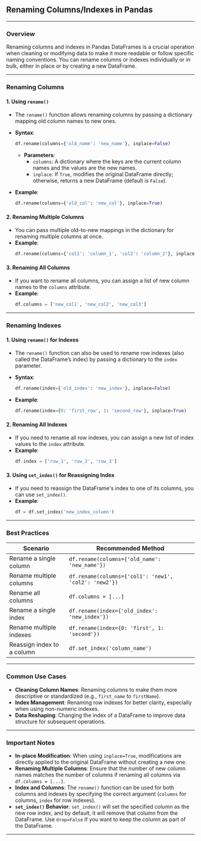 ## **Renaming Columns/Indexes in Pandas**

---

### **Overview**
Renaming columns and indexes in Pandas DataFrames is a crucial operation when cleaning or modifying data to make it more readable or follow specific naming conventions. You can rename columns or indexes individually or in bulk, either in place or by creating a new DataFrame.

---

### **Renaming Columns**

#### **1. Using `rename()`**
- The `rename()` function allows renaming columns by passing a dictionary mapping old column names to new ones.
- **Syntax**:
  ```python
  df.rename(columns={'old_name': 'new_name'}, inplace=False)
  ```
  - **Parameters**:
    - `columns`: A dictionary where the keys are the current column names and the values are the new names.
    - `inplace`: If `True`, modifies the original DataFrame directly; otherwise, returns a new DataFrame (default is `False`).

- **Example**:
  ```python
  df.rename(columns={'old_col': 'new_col'}, inplace=True)
  ```

#### **2. Renaming Multiple Columns**
- You can pass multiple old-to-new mappings in the dictionary for renaming multiple columns at once.
- **Example**:
  ```python
  df.rename(columns={'col1': 'column_1', 'col2': 'column_2'}, inplace=True)
  ```

#### **3. Renaming All Columns**
- If you want to rename all columns, you can assign a list of new column names to the `columns` attribute.
- **Example**:
  ```python
  df.columns = ['new_col1', 'new_col2', 'new_col3']
  ```

---

### **Renaming Indexes**

#### **1. Using `rename()` for Indexes**
- The `rename()` function can also be used to rename row indexes (also called the DataFrame’s index) by passing a dictionary to the `index` parameter.
- **Syntax**:
  ```python
  df.rename(index={'old_index': 'new_index'}, inplace=False)
  ```

- **Example**:
  ```python
  df.rename(index={0: 'first_row', 1: 'second_row'}, inplace=True)
  ```

#### **2. Renaming All Indexes**
- If you need to rename all row indexes, you can assign a new list of index values to the `index` attribute.
- **Example**:
  ```python
  df.index = ['row_1', 'row_2', 'row_3']
  ```

#### **3. Using `set_index()` for Reassigning Index**
- If you need to reassign the DataFrame's index to one of its columns, you can use `set_index()`.
- **Example**:
  ```python
  df = df.set_index('new_index_column')
  ```

---

### **Best Practices**

| Scenario                              | Recommended Method   |
|---------------------------------------|-----------------------|
| Rename a single column                | `df.rename(columns={'old_name': 'new_name'})` |
| Rename multiple columns               | `df.rename(columns={'col1': 'new1', 'col2': 'new2'})` |
| Rename all columns                    | `df.columns = [...]` |
| Rename a single index                 | `df.rename(index={'old_index': 'new_index'})` |
| Rename multiple indexes               | `df.rename(index={0: 'first', 1: 'second'})` |
| Reassign index to a column            | `df.set_index('column_name')` |

---

### **Common Use Cases**
- **Cleaning Column Names**: Renaming columns to make them more descriptive or standardized (e.g., `first_name` to `firstName`).
- **Index Management**: Renaming row indexes for better clarity, especially when using non-numeric indexes.
- **Data Reshaping**: Changing the index of a DataFrame to improve data structure for subsequent operations.

---

### **Important Notes**
- **In-place Modification**: When using `inplace=True`, modifications are directly applied to the original DataFrame without creating a new one.
- **Renaming Multiple Columns**: Ensure that the number of new column names matches the number of columns if renaming all columns via `df.columns = [...]`.
- **Index and Columns**: The `rename()` function can be used for both columns and indexes by specifying the correct argument (`columns` for columns, `index` for row indexes).
- **`set_index()` Behavior**: `set_index()` will set the specified column as the new row index, and by default, it will remove that column from the DataFrame. Use `drop=False` if you want to keep the column as part of the DataFrame.

---
